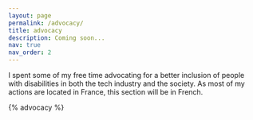 ```yaml
---
layout: page
permalink: /advocacy/
title: advocacy
description: Coming soon...
nav: true
nav_order: 2
---
```


I spent some of my free time advocating for a better inclusion of people with disabilities in both the tech industry and the society. As most of my actions are located in France, this section will be in French.

{% advocacy %}
